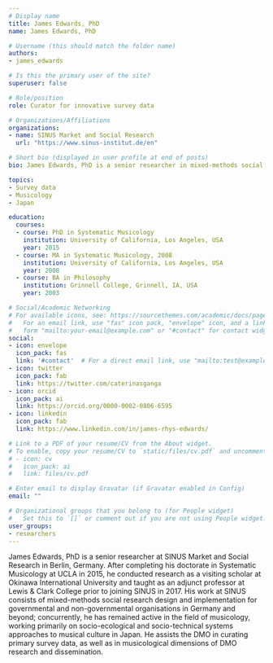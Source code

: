 ```yaml
---
# Display name
title: James Edwards, PhD
name: James Edwards, PhD

# Username (this should match the folder name)
authors:
- james_edwards

# Is this the primary user of the site?
superuser: false

# Role/position
role: Curator for innovative survey data

# Organizations/Affiliations
organizations:
- name: SINUS Market and Social Research
  url: "https://www.sinus-institut.de/en"

# Short bio (displayed in user profile at end of posts)
bio: James Edwards, PhD is a senior researcher in mixed-methods social research design and implementation, and a musicologist.

topics:
- Survey data
- Musicology
- Japan

education:
  courses:
  - course: PhD in Systematic Musicology
    institution: University of California, Los Angeles, USA
    year: 2015
  - course: MA in Systematic Musicology, 2008
    institution: University of California, Los Angeles, USA
    year: 2008
  - course: BA in Philosophy
    institution: Grinnell College, Grinnell, IA, USA
    year: 2003

# Social/Academic Networking
# For available icons, see: https://sourcethemes.com/academic/docs/page-builder/#icons
#   For an email link, use "fas" icon pack, "envelope" icon, and a link in the
#   form "mailto:your-email@example.com" or "#contact" for contact widget.
social:
- icon: envelope
  icon_pack: fas
  link: '#contact'  # For a direct email link, use "mailto:test@example.org".
- icon: twitter
  icon_pack: fab
  link: https://twitter.com/caterinasganga
- icon: orcid
  icon_pack: ai
  link: https://orcid.org/0000-0002-0806-6595
- icon: linkedin
  icon_pack: fab
  link: https://www.linkedin.com/in/james-rhys-edwards/

# Link to a PDF of your resume/CV from the About widget.
# To enable, copy your resume/CV to `static/files/cv.pdf` and uncomment the lines below.
# - icon: cv
#   icon_pack: ai
#   link: files/cv.pdf

# Enter email to display Gravatar (if Gravatar enabled in Config)
email: ""

# Organizational groups that you belong to (for People widget)
#   Set this to `[]` or comment out if you are not using People widget.
user_groups:
- researchers
---
```


James Edwards, PhD is a senior researcher at SINUS Market and Social Research in Berlin, Germany. After completing his doctorate in Systematic Musicology at UCLA in 2015, he conducted research as a visiting scholar at Okinawa International University and taught as an adjunct professor at Lewis & Clark College prior to joining SINUS in 2017. His work at SINUS consists of mixed-methods social research design and implementation for governmental and non-governmental organisations in Germany and beyond; concurrently, he has remained active in the field of musicology, working primarily on socio-ecological and socio-technical systems approaches to musical culture in Japan. He assists the DMO in curating primary survey data, as well as in musicological dimensions of DMO research and dissemination.
